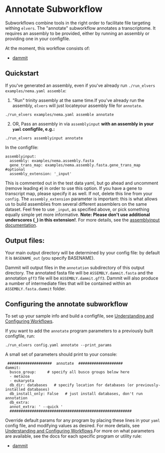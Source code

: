 # Annotate Subworkflow

Subworkflows combine tools in the right order to facilitate file targeting withing `elvers`. The "annotate" subworkflow annotates a transcriptome. It requires an assembly to be provided, either by running an assembly or providing one in your configfile. 

At the moment, this workflow consists of:
 
  - [dammit](dammit.md)

## Quickstart

If you've generated an assembly, even if you've already run `./run_elvers examples/nema.yaml assemble`:

   1) "Run" trinity assembly at the same time.If you've already run the assembly, `elvers` will just locateyour assembly file for `annotate`. 
   
   ```
   ./run_elvers examples/nema.yaml assemble annotate
   ```
  
   2) OR, Pass an assembly in via `assemblyinput` **with an assembly in your `yaml` configfile, e.g.:** 
   
   ```
   ./run_elvers assemblyinput annotate
   ```
   
   In the configfile:
    
    assemblyinput:
      assembly: examples/nema.assembly.fasta
      gene_trans_map: examples/nema.assembly.fasta.gene_trans_map #optional
      assembly_extension: '_input'
   
   This is commented out in the test data yaml, but go ahead and uncomment (remove leading `#`) in order to use this option. If you have a gene to transcript map, please specify it as well.   If not, delete this line from your `config`. The `assembly_extension` parameter is important: this is what allows us to build assemblies from several different assemblers on the same dataset. Feel free to use `_input`, as   specified above, or pick something equally simple yet more informative. **Note:
    Please don't use additional underscores (`_`) in this extension!**. For more details, see the [assemblyinput documentation](assemblyinput.md). 


## Output files:

Your main output directory will be determined by your config file: by default it is `BASENAME_out` (you specify BASENAME).

Dammit will output files in the `annotation` subdirectory of this output directory. The annotated fasta file will be `ASSEMBLY.dammit.fasta` and the annotation `gff3` file will be `ASSEMBLY.dammit.gff3`. Dammit will also produce a number of intermediate files that will be contained within an `ASSEMBLY.fasta.dammit` folder.

## Configuring the annotate subworkflow 

To set up your sample info and build a configfile, see [Understanding and Configuring Workflows](configure.md).

If you want to add the `annotate` program parameters to a previously built configfile, run:
```
./run_elvers config.yaml annotate --print_params
```

A small set of parameters should print to your console:

```
 ####################  annotate  ####################
dammit:
  busco_group:     # specify all busco groups below here
  - metazoa
  - eukaryota
  db_dir: databases   # specify location for databases (or previously-installed databases)
  db_install_only: False   # just install databases, don't run annotation
  db_extra:
  annot_extra: ' --quick '
  #######################################################
```

Override default params for any program by placing these lines in your `yaml` config file, and modifying values as desired. For more details, see [Understanding and Configuring Workflows](configure.md).For more on what parameters are available, see the docs for each specific program or utility rule:

  - [dammit](dammit.md)
